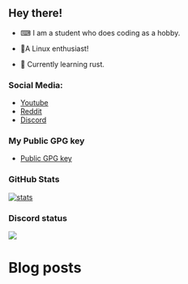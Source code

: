 ## Hey there!

-   ⌨ I am a student who does coding as a hobby.

-   🐧A Linux enthusiast!

-   🦀 Currently learning rust.

### Social Media:

-   [Youtube](https://youtube.com/c/idlidev)
-   [Reddit](https://reddit.com/u/idli_codes)
-   [Discord](https://discord.gg/UpFrCBmmtP)

### My Public GPG key

-   [Public GPG key](https://raw.githubusercontent.com/rv178/rv178/master/public_key.gpg)

### GitHub Stats

[![stats](https://github-readme-stats.vercel.app/api?username=rv178&theme=nord)]()

### Discord status

![](https://api.bakerie.gq/theme-1/758991567695642644)

# Blog posts

<!-- BLOG-POST-LIST:START -->
<!-- BLOG-POST-LIST:END -->
